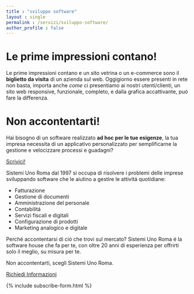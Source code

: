 ```yaml
---
title : "sviluppo software"
layout : single
permalink : /servizi/sviluppo-software/
author_profile : false
---
```

# Le prime impressioni contano!

Le prime impressioni contano e un sito vetrina o un e-commerce sono il **biglietto da visita** di un azienda sul web. Oggigiorno essere presenti in rete non basta, importa anche _come_ ci presentiamo ai nostri utenti/clienti, un sito web responsive, funzionale, completo, e dalla grafica accattivante, puó fare la differenza.

# Non accontentarti!

Hai bisogno di un software realizzato **ad hoc per le tue esigenze**, la tua impresa necessita di un applicativo personalizzato per semplificarne la gestione e velocizzare processi e guadagni? 

<a href="mailto:marketing@s1r.it" class="btn btn--primary">Scrivici!</a>

Sistemi Uno Roma dal 1997 si occupa di risolvere i problemi delle imprese sviluppando software che le aiutino a gestire le attivitá quotidiane: 


- Fatturazione
- Gestione di documenti
- Amministrazione del personale
- Contabilitá
- Servizi fiscali e digitali
- Configurazione di prodotti 
- Marketing analogico e digitale


Perché accontentarsi di ció che trovi sul mercato? Sistemi Uno Roma é la software house che fa per te, con oltre 20 anni di esperienza per offrirti solo il meglio, su misura per te. 

Non accontentarti, scegli Sistemi Uno Roma.

<a href="mailto:marketing@s1r.it" class="btn btn--primary">Richiedi Informazioni</a>

{% include subscribe-form.html %}